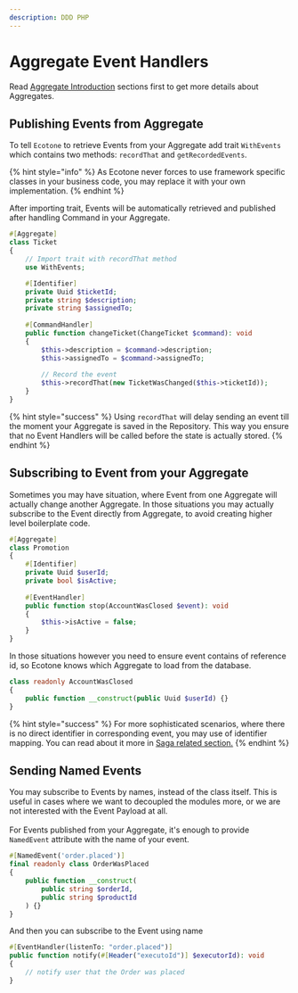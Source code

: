 ```yaml
---
description: DDD PHP
---
```


# Aggregate Event Handlers

Read [Aggregate Introduction](./) sections first to get more details about Aggregates.

## Publishing Events from Aggregate

To tell `Ecotone` to retrieve Events from your Aggregate add trait `WithEvents` which contains two methods: `recordThat` and `getRecordedEvents`.

{% hint style="info" %}
As Ecotone never forces to use framework specific classes in your business code, you may replace it with your own implementation.
{% endhint %}

After importing trait, Events will be automatically retrieved and published after handling Command in your Aggregate.

```php
#[Aggregate]
class Ticket
{
    // Import trait with recordThat method
    use WithEvents;

    #[Identifier]
    private Uuid $ticketId;
    private string $description;
    private string $assignedTo;
       
    #[CommandHandler]
    public function changeTicket(ChangeTicket $command): void
    {
        $this->description = $command->description;
        $this->assignedTo = $command->assignedTo;
        
        // Record the event
        $this->recordThat(new TicketWasChanged($this->ticketId));
    }
}
```

{% hint style="success" %}
Using `recordThat` will delay sending an event till the moment your Aggregate is saved in the Repository. This way you ensure that no Event Handlers will be called before the state is actually stored.
{% endhint %}

## Subscribing to Event from your Aggregate

Sometimes you may have situation, where Event from one Aggregate will actually change another Aggregate. In those situations you may actually subscribe to the Event directly from Aggregate, to avoid creating higher level boilerplate code.

```php
#[Aggregate]
class Promotion
{
    #[Identifier]
    private Uuid $userId;
    private bool $isActive;
       
    #[EventHandler]
    public function stop(AccountWasClosed $event): void
    {
        $this->isActive = false;
    }
}
```

In those situations however you need to ensure event contains of reference id, so Ecotone knows which Aggregate to load from the database.

```php
class readonly AccountWasClosed
{
    public function __construct(public Uuid $userId) {}
}
```

{% hint style="success" %}
For more sophisticated scenarios, where there is no direct identifier in corresponding event, you may use of identifier mapping. You can read about it more in [Saga related section.](../saga.md#targeting-identifier-from-event-command)
{% endhint %}

## Sending Named Events

You may subscribe to Events by names, instead of the class itself. This is useful in cases where we want to decoupled the modules more, or we are not interested with the Event Payload at all. \
\
For Events published from your Aggregate, it's enough to provide `NamedEvent` attribute with the name of your event.

```php
#[NamedEvent('order.placed')]
final readonly class OrderWasPlaced
{
    public function __construct(
        public string $orderId,
        public string $productId
    ) {}
}
```

And then you can subscribe to the Event using name

```php
#[EventHandler(listenTo: "order.placed")]
public function notify(#[Header("executoId")] $executorId): void
{
    // notify user that the Order was placed
}
```

